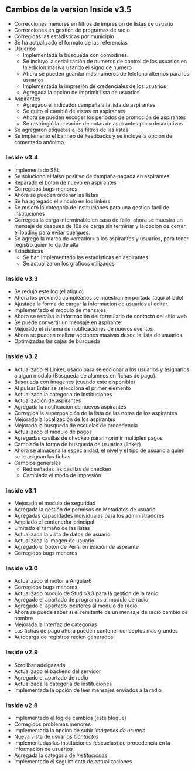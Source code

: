 ## Cambios de la version Inside v3.5
- Correcciones menores en filtros de impresion de listas de usuario
- Correcciones en gestion de programas de radio
- Corregidas las estadisticas por municipio
- Se ha actualizado el formato de las referencias
- Usuarios
	- Implementada la búsqueda con comodines.
	- Se incluyo la serialización de numeros de control de los usuarios en la edicion masiva usando el signo de numero
	- Ahora se pueden guardar más numeros de telefono alternos para los usuarios
	- Implementada la impresión de credenciales de los usuarios
	- Agregada la opción de imprimir lista de usuarios
- Aspirantes
	- Agregado el indicador campaña a la lista de aspirantes
	- Se quito el cambió de vistas en aspirantes
	- Ahora se pueden escoger los periodos de promoción de aspirantes
	- Se restringió la creación de notas de aspirantes poco descriptivas
- Se agregaron etiquetas a los filtros de las listas
- Se implemento el banneo de Feedbacks y se incluye la opción de comentario anónimo

### Inside v3.4
- Implementado SSL
- Se soluciono el falso positivo de campaña pagada en aspirantes
- Reparado el boton de nuevo en aspirantes
- Corregidos bugs menores
- Ahora se pueden ordenar las listas
- Se ha agregado el vinculo en los linkers
- Se mejoró la categoría de instituciones para una gestion facil de instituciones
- Corregida la carga interminable en caso de fallo, ahora se muestra un mensaje de despues de 10s de carga sin terminar y la opcion de cerrar el loading para evitar cuelgues.
- Se agregó la marca de «creador» a los aspirantes y usuarios, para tener registro quien lo da de alta
- Estadisticas
	- Se han implementado las estadisticas en aspirantes
	- Se actualizaron los graficos utilizados

### Inside v3.3
- Se redujo este log (el atiguo)
- Ahora los proximos cumpleaños se muestran en portada (aqui al lado)
- Ajustada la forma de cargar la informacion de usuarios al editar.
- Implementado el modulo de mensajes
- Ahora se recaba la información del formulario de contacto del sitio web
- Se puede convertir un mensaje en aspirante
- Mejorado el sistema de notificaciones de nuevos eventos
- Ahora se pueden realizar acciones masivas desde la lista de usuarios
- Optimizadas las cajas de busqueda

### Inside v3.2
- Actualizado el Linker, usado para seleccionar a los usuarios y asignarlos a algun modulo (Busqueda de alumnos en fichas de pago).
- Busqueda con imagenes (cuando este disponible)
- Al pulsar Enter se selecciona el primer elemento
- Actualizada la categoria de Instituciones
- Actualización de aspirantes
- Agregada la notificación de nuevos aspirantes
- Corregida la superposición de la lista de las notas de los aspirantes
- Mejorada la localización de los aspirantes
- Mejorada la busqueda de escuelas de procedencia
- Actualizado el modulo de pagos
- Agregadas casillas de checkeo para imprimir multiples pagos
- Cambiada la forma de busqueda de usuarios (linker)
- Ahora se almacena la especialidad, el nivel y el tipo de usuario a quien se le asignan las fichas
- Cambios generales
	- Rediseñadas las casillas de checkeo
	- Cambiado el modo de impresión

### Inside v3.1
- Mejorado el modulo de seguridad
- Agregada la gestión de permisos en Metadatos de usuario
- Agregadas capacidades individuales para los administradores
- Ampliado el contenedor principal
- Limitado el tamaño de las listas
- Actualizada la vista de datos de usuario
- Actualizada la imagen de usuario
- Agregado el boton de Perfil en edición de aspirante
- Corregidos bugs menores

### Inside v3.0
- Actualizado el motor a Angular6
- Corregidos bugs menores
- Actualizado modulo de Studio3.3 para la gestion de la radio
- Agregado el apartado de programas al modulo de radio
- Agregado el apartado locutores al modulo de radio
- Ahora se puede saber si el remitente de un mensaje de radio cambio de nombre
- Mejorada la interfaz de categorias
- Las fichas de pago ahora pueden contener conceptos mas grandes
- Autocarga de registros recien generados

### Inside v2.9
- Scrollbar adelgazada
- Actualizado el backend del servidor
- Agregado el apartado de radio
- Actualizada la categoria de instituciones
- Implementada la opción de leer mensajes enviados a la radio

### Inside v2.8
- Implementado el log de cambios (este bloque)
- Corregidos problemas menores
- Implementada la opcion de subir _imágenes de usuario_
- Nueva vista de usuarios _Contactos_
- Implementadas las instituciones (escuelas) de procedencia en la información de usuarios
- Agregada la categoria de _instituciones_
- Implementado el seguimiento de actualizaciones

